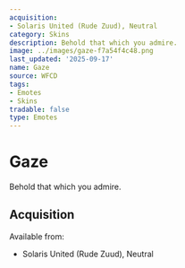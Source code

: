 ```yaml
---
acquisition:
- Solaris United (Rude Zuud), Neutral
category: Skins
description: Behold that which you admire.
image: ../images/gaze-f7a54f4c48.png
last_updated: '2025-09-17'
name: Gaze
source: WFCD
tags:
- Emotes
- Skins
tradable: false
type: Emotes
---
```


# Gaze

Behold that which you admire.

## Acquisition

Available from:
- Solaris United (Rude Zuud), Neutral

